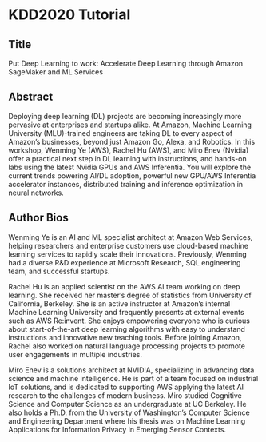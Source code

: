 # KDD2020 Tutorial

## Title
Put Deep Learning to work: Accelerate Deep Learning through Amazon SageMaker and ML Services

## Abstract
Deploying deep learning (DL) projects are becoming increasingly more pervasive at enterprises and startups alike. At Amazon, Machine Learning University (MLU)-trained engineers are taking DL to every aspect of Amazon’s businesses, beyond just Amazon Go, Alexa, and Robotics.
In this workshop, Wenming Ye (AWS), Rachel Hu (AWS), and Miro Enev (Nvidia) offer a practical next step in DL learning with instructions, and hands-on labs using the latest Nvidia GPUs and AWS Inferentia. You will explore the current trends powering AI/DL adoption, powerful new GPU/AWS Inferentia accelerator instances, distributed training and inference optimization in neural networks.



## Author Bios

Wenming Ye is an AI and ML specialist architect at Amazon Web Services, helping researchers and enterprise customers use cloud-based machine learning services to rapidly scale their innovations. Previously, Wenming had a diverse R&D experience at Microsoft Research, SQL engineering team, and successful startups.

Rachel Hu is an applied scientist on the AWS AI team working on deep learning. She received her master’s degree of statistics from University of California, Berkeley. She is an active instructor at Amazon’s internal Machine Learning University and frequently presents at external events such as AWS Re:invent. She enjoys empowering everyone who is curious about start-of-the-art deep learning algorithms with easy to understand instructions and innovative new teaching tools. Before joining Amazon, Rachel also worked on natural language processing projects to promote user engagements in multiple industries.

Miro Enev is a solutions architect at NVIDIA, specializing in advancing data science and machine intelligence. He is part of a team focused on industrial IoT solutions, and is dedicated to supporting AWS applying the latest AI research to the challenges of modern business. Miro studied Cognitive Science and Computer Science as an undergraduate at UC Berkeley. He also holds a Ph.D. from the University of Washington’s Computer Science and Engineering Department where his thesis was on Machine Learning Applications for Information Privacy in Emerging Sensor Contexts.

```{.python .input}

```
